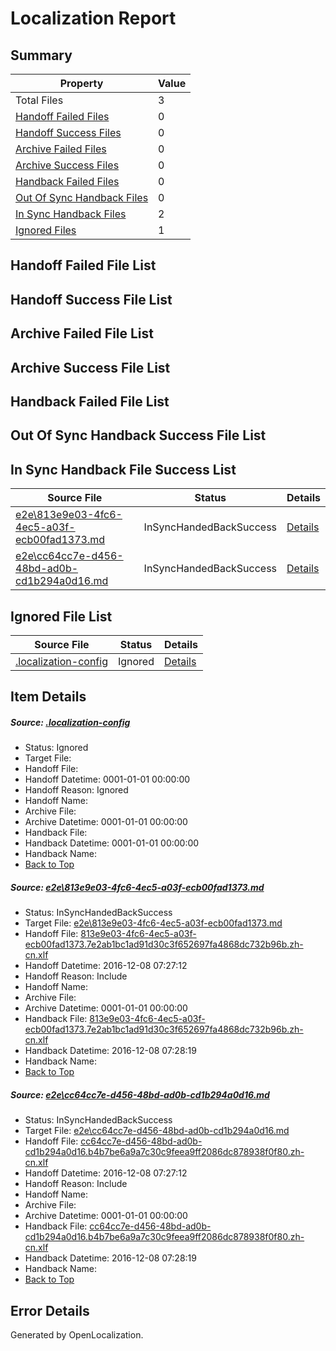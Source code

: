 # <a name='report-top'></a> Localization Report

## Summary
 Property | Value 
 -------- | ----- 
 Total Files | 3
[ Handoff Failed Files ](#handoff-failed-list)| 0
[ Handoff Success Files ](#handoff-success-list)| 0
[ Archive Failed Files ](#archive-failed-list)| 0
[ Archive Success Files ](#archive-success-list)| 0
[ Handback Failed Files ](#handback-failed-list)| 0
[ Out Of Sync Handback Files ](#outofsync-handback-success-list)| 0
[ In Sync Handback Files ](#insync-handback-success-list)| 2
[ Ignored Files ](#ignored-list)| 1

## <a name='handoff-failed-list'></a> Handoff Failed File List

## <a name='handoff-success-list'></a> Handoff Success File List

## <a name='archive-failed-list'></a> Archive Failed File List

## <a name='archive-success-list'></a> Archive Success File List

## <a name='handback-failed-list'></a> Handback Failed File List

## <a name='outofsync-handback-success-list'></a> Out Of Sync Handback Success File List

## <a name='insync-handback-success-list'></a> In Sync Handback File Success List
 Source File | Status | Details 
 ----------- | ------ | ------- 
 [e2e\813e9e03-4fc6-4ec5-a03f-ecb00fad1373.md](https://github.com/OpenLocalizationTestOrg/ol-test0/blob/34449e3a5f705fa34b3efbe3271624d9ac1327fa/e2e/813e9e03-4fc6-4ec5-a03f-ecb00fad1373.md) | InSyncHandedBackSuccess | [Details](#cc32ff26c30eac9a6c74d2c29f35ed3ca12679ef1)
 [e2e\cc64cc7e-d456-48bd-ad0b-cd1b294a0d16.md](https://github.com/OpenLocalizationTestOrg/ol-test0/blob/34449e3a5f705fa34b3efbe3271624d9ac1327fa/e2e/cc64cc7e-d456-48bd-ad0b-cd1b294a0d16.md) | InSyncHandedBackSuccess | [Details](#753ed302952ad204e9de79444e00d8a47ec9db982)

## <a name='ignored-list'></a> Ignored File List
 Source File | Status | Details 
 ----------- | ------ | ------- 
 [.localization-config](https://github.com/OpenLocalizationTestOrg/ol-test0/blob/34449e3a5f705fa34b3efbe3271624d9ac1327fa/.localization-config) | Ignored | [Details](#c268a05ecaa7ec85942ed632c29928ee5bd6da8d0)

## Item Details
##### <a name='c268a05ecaa7ec85942ed632c29928ee5bd6da8d0'></a> Source: [.localization-config](https://github.com/OpenLocalizationTestOrg/ol-test0/blob/34449e3a5f705fa34b3efbe3271624d9ac1327fa/.localization-config)
* Status: Ignored
* Target File: 
* Handoff File: 
* Handoff Datetime: 0001-01-01 00:00:00
* Handoff Reason: Ignored
* Handoff Name: 
* Archive File: 
* Archive Datetime: 0001-01-01 00:00:00
* Handback File: 
* Handback Datetime: 0001-01-01 00:00:00
* Handback Name: 
* [Back to Top](#report-top)

##### <a name='cc32ff26c30eac9a6c74d2c29f35ed3ca12679ef1'></a> Source: [e2e\813e9e03-4fc6-4ec5-a03f-ecb00fad1373.md](https://github.com/OpenLocalizationTestOrg/ol-test0/blob/34449e3a5f705fa34b3efbe3271624d9ac1327fa/e2e/813e9e03-4fc6-4ec5-a03f-ecb00fad1373.md)
* Status: InSyncHandedBackSuccess
* Target File: [e2e\813e9e03-4fc6-4ec5-a03f-ecb00fad1373.md](https://github.com/OpenLocalizationTestOrg/ol-test0-zhcn/blob/9f9e47d89cfd95e22564786e91275c308d65fda2/e2e/813e9e03-4fc6-4ec5-a03f-ecb00fad1373.md)
* Handoff File: [813e9e03-4fc6-4ec5-a03f-ecb00fad1373.7e2ab1bc1ad91d30c3f652697fa4868dc732b96b.zh-cn.xlf](https://github.com/OpenLocalizationTestOrg/ol-test0-handoff/blob/accde4a52bc8fcd6c83aa4f5669dbac25faec3b3/ol-handoff/OpenLocalizationTestOrg/ol-test0-zhcn/qimu/ht/813e9e03-4fc6-4ec5-a03f-ecb00fad1373.7e2ab1bc1ad91d30c3f652697fa4868dc732b96b.zh-cn.xlf)
* Handoff Datetime: 2016-12-08 07:27:12
* Handoff Reason: Include
* Handoff Name: 
* Archive File: 
* Archive Datetime: 0001-01-01 00:00:00
* Handback File: [813e9e03-4fc6-4ec5-a03f-ecb00fad1373.7e2ab1bc1ad91d30c3f652697fa4868dc732b96b.zh-cn.xlf](https://github.com/OpenLocalizationTestOrg/ol-test0-handback/blob/4784bc6227b0029dd21ae5303593ff3e44084fad/ol-handback/OpenLocalizationTestOrg/ol-test0-zhcn/qimu/ht/813e9e03-4fc6-4ec5-a03f-ecb00fad1373.7e2ab1bc1ad91d30c3f652697fa4868dc732b96b.zh-cn.xlf)
* Handback Datetime: 2016-12-08 07:28:19
* Handback Name: 
* [Back to Top](#report-top)

##### <a name='753ed302952ad204e9de79444e00d8a47ec9db982'></a> Source: [e2e\cc64cc7e-d456-48bd-ad0b-cd1b294a0d16.md](https://github.com/OpenLocalizationTestOrg/ol-test0/blob/34449e3a5f705fa34b3efbe3271624d9ac1327fa/e2e/cc64cc7e-d456-48bd-ad0b-cd1b294a0d16.md)
* Status: InSyncHandedBackSuccess
* Target File: [e2e\cc64cc7e-d456-48bd-ad0b-cd1b294a0d16.md](https://github.com/OpenLocalizationTestOrg/ol-test0-zhcn/blob/9f9e47d89cfd95e22564786e91275c308d65fda2/e2e/cc64cc7e-d456-48bd-ad0b-cd1b294a0d16.md)
* Handoff File: [cc64cc7e-d456-48bd-ad0b-cd1b294a0d16.b4b7be6a9a7c30c9feea9ff2086dc878938f0f80.zh-cn.xlf](https://github.com/OpenLocalizationTestOrg/ol-test0-handoff/blob/accde4a52bc8fcd6c83aa4f5669dbac25faec3b3/ol-handoff/OpenLocalizationTestOrg/ol-test0-zhcn/qimu/ht/cc64cc7e-d456-48bd-ad0b-cd1b294a0d16.b4b7be6a9a7c30c9feea9ff2086dc878938f0f80.zh-cn.xlf)
* Handoff Datetime: 2016-12-08 07:27:12
* Handoff Reason: Include
* Handoff Name: 
* Archive File: 
* Archive Datetime: 0001-01-01 00:00:00
* Handback File: [cc64cc7e-d456-48bd-ad0b-cd1b294a0d16.b4b7be6a9a7c30c9feea9ff2086dc878938f0f80.zh-cn.xlf](https://github.com/OpenLocalizationTestOrg/ol-test0-handback/blob/4784bc6227b0029dd21ae5303593ff3e44084fad/ol-handback/OpenLocalizationTestOrg/ol-test0-zhcn/qimu/ht/cc64cc7e-d456-48bd-ad0b-cd1b294a0d16.b4b7be6a9a7c30c9feea9ff2086dc878938f0f80.zh-cn.xlf)
* Handback Datetime: 2016-12-08 07:28:19
* Handback Name: 
* [Back to Top](#report-top)


## Error Details

Generated by OpenLocalization.
